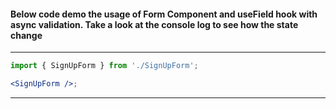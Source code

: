#### Below code demo the usage of Form Component and useField hook with async validation. Take a look at the console log to see how the state change

---

```jsx noeditor
import { SignUpForm } from './SignUpForm';

<SignUpForm />;
```

---

```jsx {"file": "./SignUpForm.jsx"}
```
